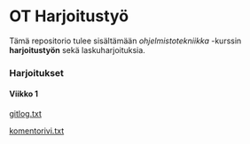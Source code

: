 # OT Harjoitustyö

Tämä repositorio tulee sisältämään _ohjelmistotekniikka_ -kurssin **harjoitustyön** sekä laskuharjoituksia.

### Harjoitukset
#### Viikko 1

[gitlog.txt](https://github.com/ejronty/ot_harjoitus/blob/master/laskarit/viikko1/gitlog.txt)

[komentorivi.txt](https://github.com/ejronty/ot_harjoitus/blob/master/laskarit/viikko1/komentorivi.txt)
